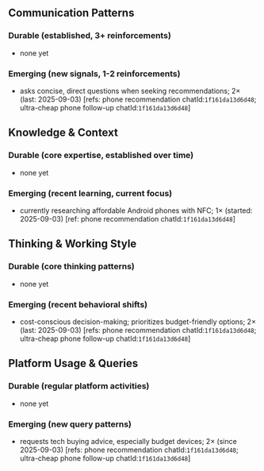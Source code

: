 ## Communication Patterns
### Durable (established, 3+ reinforcements)
- none yet

### Emerging (new signals, 1-2 reinforcements)
- asks concise, direct questions when seeking recommendations; 2× (last: 2025-09-03) [refs: phone recommendation chatId:`1f161da13d6d48`; ultra-cheap phone follow-up chatId:`1f161da13d6d48`]

## Knowledge & Context
### Durable (core expertise, established over time)
- none yet

### Emerging (recent learning, current focus)
- currently researching affordable Android phones with NFC; 1× (started: 2025-09-03) [ref: phone recommendation chatId:`1f161da13d6d48`]

## Thinking & Working Style
### Durable (core thinking patterns)
- none yet

### Emerging (recent behavioral shifts)
- cost-conscious decision-making; prioritizes budget-friendly options; 2× (last: 2025-09-03) [refs: phone recommendation chatId:`1f161da13d6d48`; ultra-cheap phone follow-up chatId:`1f161da13d6d48`]

## Platform Usage & Queries
### Durable (regular platform activities)
- none yet

### Emerging (new query patterns)
- requests tech buying advice, especially budget devices; 2× (since 2025-09-03) [refs: phone recommendation chatId:`1f161da13d6d48`; ultra-cheap phone follow-up chatId:`1f161da13d6d48`]